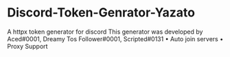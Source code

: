 # Discord-Token-Genrator-Yazato
A httpx token generator for discord
This generator was developed by Aced#0001, Dreamy Tos Follower#0001, Scripted#0131
• Auto join servers
• Proxy Support
